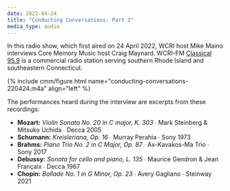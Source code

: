 ```yaml
--- 
date: 2022-04-24
title: "Conducting Conversations: Part 2"
media_type: audio
---
```


In this radio show, which first aired on 24 April 2022, WCRI host Mike Maino interviews Core
Memory Music host Craig Maynard. WCRI-FM [Classical 95.9](https://classical959.com) is a
commercial radio station serving southern Rhode Island and southeastern Connecticut. 

{% include cmm/figure.html name="conducting-conversations-220424.m4a" align="left" %}

The performances heard during the interview are excerpts from these recordings:

* **Mozart:**	*Violin Sonata No. 20 in C major, K. 303* ∙ Mark Steinberg & Mitsuko Uchida ∙ Decca 2005
* **Schumann:** *Kreisleriana, Op. 16* ∙ Murray Perahia ∙ Sony 1973
* **Brahms:** *Piano Trio No. 2 in C Major, Op. 87* ∙ Ax-Kavakos-Ma Trio ∙ Sony 2017
* **Debussy:** *Sonata for cello and piano, L. 135* ∙ Maurice Gendron & Jean Françaix ∙ Decca 1967
* **Chopin:** *Ballade No. 1 in G Minor, Op. 23* ∙ Avery Gagliano ∙ Steinway 2021
